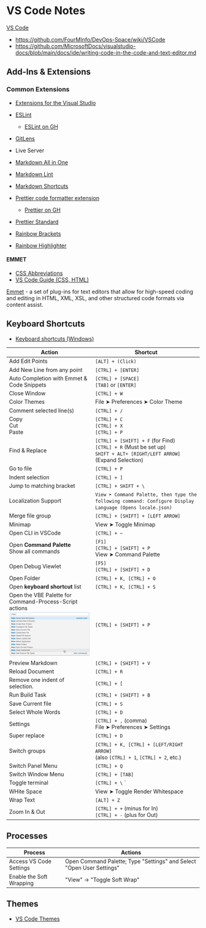 # VS Code Notes
[VS Code](https://code.visualstudio.com/) 
- https://github.com/FourMInfo/DevOps-Space/wiki/VSCode
- https://github.com/MicrosoftDocs/visualstudio-docs/blob/main/docs/ide/writing-code-in-the-code-and-text-editor.md 

## Add-Ins & Extensions
### Common Extensions  
- [Extensions for the Visual Studio](https://marketplace.visualstudio.com/)  
- [ESLint](https://marketplace.visualstudio.com/items?itemName=dbaeumer.vscode-eslint)  
  - [ESLint on GH](https://github.com/eslint/eslint) 
- [GitLens](https://marketplace.visualstudio.com/items?itemName=eamodio.gitlens)  
- Live Server
- [Markdown All in One](https://marketplace.visualstudio.com/items?itemName=yzhang.markdown-all-in-one)
- [Markdown Lint](https://marketplace.visualstudio.com/items?itemName=DavidAnson.vscode-markdownlint)  
- [Markdown Shortcuts](https://marketplace.visualstudio.com/items?itemName=mdickin.markdown-shortcuts)  
- [Prettier code formatter extension](https://marketplace.visualstudio.com/items?itemName=esbenp.prettier-vscode) 
  - [Prettier on GH](https://github.com/prettier/prettier) 

- [Prettier Standard](https://marketplace.visualstudio.com/items?itemName=numso.prettier-standard-vscode)  
- [Rainbow Brackets](https://marketplace.visualstudio.com/items?itemName=2gua.rainbow-brackets)  
- [Rainbow Highlighter](https://marketplace.visualstudio.com/items?itemName=cobaltblu27.rainbow-highlighter)  

#### EMMET
- [CSS Abbreviations](https://docs.emmet.io/css-abbreviations/)
- [VS Code Guide (CSS, HTML)](https://code.visualstudio.com/docs/editor/emmet)

[Emmet](https://www.emmet.io/) - a set of plug-ins for text editors that allow for high-speed coding and editing in HTML, XML, XSL, and other structured code formats via content assist.

## Keyboard Shortcuts
- [Keyboard shortcuts (Windows)](https://code.visualstudio.com/shortcuts/keyboard-shortcuts-windows.pdf)

| Action | Shortcut |  
| --- | --- |  
| Add Edit Points | `[ALT] + (Click)` |  
| Add New Line from any point | `[CTRL] + [ENTER]` |  
| Auto Completion with Emmet & Code Snippets | `[CTRL] + [SPACE]` <BR> `[TAB]` or `[ENTER]` | 
| Close Window | `[CTRL] + W` |  
| Color Themes | File ➤ Preferences ➤ Color Theme |  
| Comment selected line(s) | `[CTRL] + /` |  
| Copy <BR> Cut <BR> Paste | `[CTRL] + C` <BR> `[CTRL] + X` <BR> `[CTRL] + P` |  
| Find & Replace | `[CTRL] + [SHIFT] + F` (for Find) <BR> `[CTRL] + R` (Must be set up) <BR> `SHIFT + ALT+ [RIGHT/LEFT ARROW]` (Expand Selection)|  
| Go to file | `[CTRL] + P` |  
| Indent selection | `[CTRL] + ]` |   
| Jump to matching bracket | `[CTRL] + SHIFT + \` |  
| Localization Support | `View ➤ Command Palette, then type the following command: Configure Display Language (Opens locale.json)` |  
| Merge file group | `[CTRL] + [SHIFT] + [LEFT ARROW]` |  
| Minimap | View ➤ Toggle Minimap |  
| Open CLI in VSCode | `[CTRL] + ~` |  
| Open **Command Palette** <BR> Show all commands | `[F1]` <br> `[CTRL] + [SHIFT] + P` <BR> View ➤ Command Palette |  
| Open Debug Viewlet | `[F5]` <br> `[CTRL] + [SHIFT] + D` | 
| Open Folder | `[CTRL] + K, [CTRL] + O` | 
| Open **keyboard shortcut** list | `[CTRL] + K, [CTRL] + S` | 
| Open the VBE Palette for Command-Process-Script actions <br> ![VBE Palette](https://github.com/MrMikey59/00---Projects/blob/master/00Pictures/VBE%20Palette.png)|`[CTRL] + [SHIFT] + P `|  
| Preview Markdown | `[CTRL] + [SHIFT] + V` | 
| Reload Document | `[CTRL] + R` |  
| Remove one indent of selection. |`[CTRL] + [` |   
| Run Build Task | `[CTRL] + [SHIFT] + B` | 
| Save Current file |  `[CTRL] + S` |  
| Select Whole Words | `[CTRL] + D` | 
| Settings | `[CTRL] + ,`  (comma) <BR> File ➤ Preferences ➤ Settings|  
| Super replace | `[CTRL] + D` |  
| Switch groups  | `[CTRL] + K, [CTRL] + [LEFT/RIGHT ARROW]` <BR> (also `[CTRL] + 1`, `[CTRL] + 2`, etc.)| 
| Switch Panel Menu | `[CTRL] + Q` |  
| Switch Window Menu | `[CTRL] + [TAB]` |  
| Toggle terminal | `[CTRL] + \` ` |  
| WHite Space | View ➤ Toggle Render Whitespace |  
| Wrap Text | `[ALT] + Z` |  
| Zoom In & Out | `[CTRL] + +` (minus for In) <BR> `[CTRL] + -` (plus for Out) |  

## Processes
| Process | Actions |  
| -- | -- |  
| Access VS Code Settings | Open Command Palette; Type "Settings" and Select "Open User Settings" |  
| Enable the Soft Wrapping | "View" -> "Toggle Soft Wrap" |  

## Themes
- [VS Code Themes](https://vscodethemes.com/)  

